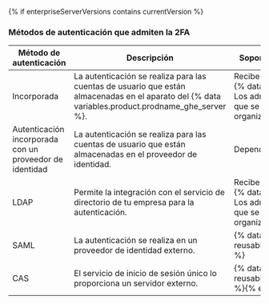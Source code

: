 {% if enterpriseServerVersions contains currentVersion %}
### Métodos de autenticación que admiten la 2FA

| Método de autenticación                                 | Descripción                                                                                                                                         | Soporte técnico de la autenticación de dos factores                                                                                                                                                                                                                                          |
| ------------------------------------------------------- | --------------------------------------------------------------------------------------------------------------------------------------------------- | -------------------------------------------------------------------------------------------------------------------------------------------------------------------------------------------------------------------------------------------------------------------------------------------- |
| Incorporada                                             | La autenticación se realiza para las cuentas de usuario que están almacenadas en el aparato del {% data variables.product.prodname_ghe_server %}. | Recibe soporte técnico y se administra en el aparato del {% data variables.product.prodname_ghe_server %}. Los administradores de la organización pueden solicitar que se habilite la 2FA para los miembros de la organización. |{% if enterpriseServerVersions contains currentVersion %}
| Autenticación incorporada con un proveedor de identidad | La autenticación se realiza para las cuentas de usuario que están almacenadas en el proveedor de identidad.                                         | Depende del proveedor de identidad.{% endif %}
| LDAP                                                    | Permite la integración con el servicio de directorio de tu empresa para la autenticación.                                                           | Recibe soporte técnico y se administra en el aparato del {% data variables.product.prodname_ghe_server %}. Los administradores de la organización pueden solicitar que se habilite la 2FA para los miembros de la organización.                                                            |
| SAML                                                    | La autenticación se realiza en un proveedor de identidad externo.                                                                                   | {% data reusables.two_fa.2fa_not_supported_with_saml_and_cas %}
| CAS                                                     | El servicio de inicio de sesión único lo proporciona un servidor externo.                                                                           | {% data reusables.two_fa.2fa_not_supported_with_saml_and_cas %}{% endif %}
